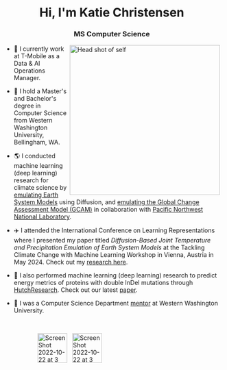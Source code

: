 <h1 align="center">Hi, I'm Katie Christensen </h1>

<h3 align="center">MS Computer Science </h3>

<!---
<img align="right" width="400" alt="Self portrait with Seattle background" src="https://user-images.githubusercontent.com/55817515/197365138-3998ef17-51ea-4572-85e4-c167100781ef.png"> 
 --->
<!---
<img align="right" width="400" alt="Self portrait in graduation cap and gown" src="https://github.com/katiechristensen/katiechristensen/assets/55817515/34583132-1c41-4c26-a6e6-b181d08c9b5e">
 --->
 <img align="right" width="350" alt="Head shot of self" src="https://github.com/user-attachments/assets/e3d7c862-f753-4a96-8a37-4f38d87a0fad">

- 📱 I currently work at T-Mobile as a Data & AI Operations Manager.

- :high_brightness: I hold a Master's and Bachelor's degree in Computer Science from Western Washington University, Bellingham, WA.

- 🌎 I conducted machine learning (deep learning) research for climate science by [emulating Earth System Models](https://www.pnnl.gov/modeling-earth-systems) using Diffusion, and [emulating the Global Change Assessment Model (GCAM)](https://www.pnnl.gov/projects/jgcri) in collaboration with [Pacific Northwest National Laboratory](https://www.pnnl.gov/earth-coastal-science).

- ✈️ I attended the International Conference on Learning Representations where I presented my paper titled *Diffusion-Based Joint Temperature and Precipitation Emulation of Earth System Models* at the Tackling Climate Change with Machine Learning Workshop in Vienna, Austria in May 2024. Check out my [research here](https://arxiv.org/abs/2404.08797).

- 🧬  I also performed machine learning (deep learning) research to predict energy metrics of proteins with double InDel mutations through [HutchResearch](https://fw.cs.wwu.edu/~hutchib2/hutchresearch.html). Check out our latest [paper](https://doi.org/10.1093/bioadv/vbae198).

- 🌼 I was a Computer Science Department [mentor](https://cs.wwu.edu/cs-mentoring-program) at Western Washington University.  

<br />

&nbsp;&nbsp;&nbsp;&nbsp;&nbsp;&nbsp;&nbsp;&nbsp;&nbsp;&nbsp;&nbsp;&nbsp;&nbsp;&nbsp;&nbsp;&nbsp;&nbsp;&nbsp;&nbsp;&nbsp;[<img width="69" alt="Screen Shot 2022-10-22 at 3 40 49 PM" src="https://user-images.githubusercontent.com/55817515/197364859-8688d8f7-6e78-43a2-8997-3d457bcf905d.png">](https://www.linkedin.com/in/katie-r-christensen)&nbsp;&nbsp;&nbsp;[<img width="69" alt="Screen Shot 2022-10-22 at 3 40 55 PM" src="https://user-images.githubusercontent.com/55817515/197364868-06cf3cec-354e-4104-be7d-be2420f7d39d.png">](https://github.com/katiechristensen) 
